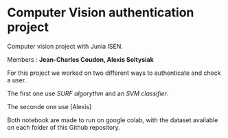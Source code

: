 # Computer Vision authentication project

Computer vision project with Junia ISEN.

Members : **Jean-Charles Coudon, Alexis Soltysiak**

For this project we worked on two different ways to authenticate and check a user.

The first one use *SURF algorythm* and an *SVM classifier*.

The seconde one use [Alexis]

Both notebook are made to run on google colab, with the dataset available on each folder of this Github repository.
